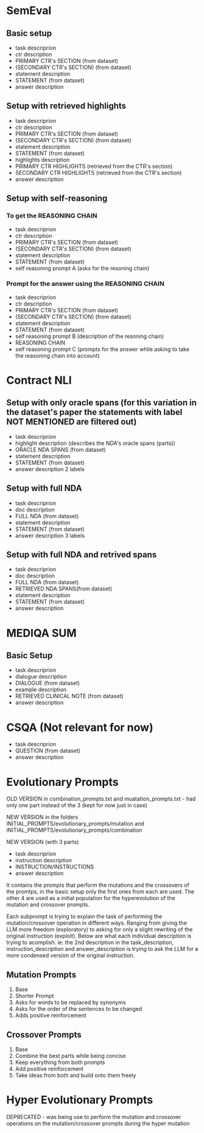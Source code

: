 # SemEval

## Basic setup

- task descriprion
- ctr description
- PRIMARY CTR's SECTION (from dataset)
- (SECONDARY CTR's SECTION) (from dataset)
- statement description
- STATEMENT (from dataset)
- answer description

## Setup with retrieved highlights

- task descriprion
- ctr description
- PRIMARY CTR's SECTION (from dataset)
- (SECONDARY CTR's SECTION) (from dataset)
- statement description
- STATEMENT (from dataset)
- highlights description
- PRIMARY CTR HIGHLIGHTS (retrieved from the CTR's section)
- SECONDARY CTR HIGHLIGHTS (retrieved from the CTR's section)
- answer description

## Setup with self-reasoning

### To get the REASONING CHAIN

- task descriprion
- ctr description
- PRIMARY CTR's SECTION (from dataset)
- (SECONDARY CTR's SECTION) (from dataset)
- statement description
- STATEMENT (from dataset)
- self reasoning prompt A (asks for the resoning chain)

### Prompt for the answer using the REASONING CHAIN

- task descriprion
- ctr description
- PRIMARY CTR's SECTION (from dataset)
- (SECONDARY CTR's SECTION) (from dataset)
- statement description
- STATEMENT (from dataset)
- self reasoning prompt B (description of the resoning chain)
- REASONING CHAIN
- self reasoning prompt C (prompts for the answer while asking to take the reasoning chain into account)

# Contract NLI

## Setup with only oracle spans (for this variation in the dataset's paper the statements with label NOT MENTIONED are filtered out)

- task descriprion
- highlight description (describes the NDA's oracle spans (parts))
- ORACLE NDA SPANS (from dataset)
- statement description
- STATEMENT (from dataset)
- answer description 2 labels

## Setup with full NDA 

- task descriprion
- doc description
- FULL NDA (from dataset)
- statement description
- STATEMENT (from dataset)
- answer description 3 labels

## Setup with full NDA and retrived spans

- task descriprion
- doc description
- FULL NDA (from dataset)
- RETRIEVED NDA SPANS(from dataset)
- statement description
- STATEMENT (from dataset)
- answer description

# MEDIQA SUM

## Basic Setup

- task descriprion
- dialogue description
- DIALOGUE (from dataset)
- example description
- RETRIEVED CLINICAL NOTE (from dataset)
- answer description

# CSQA (Not relevant for now)

- task descriprion
- QUESTION (from dataset)
- answer description

# Evolutionary Prompts

OLD VERSION in combination_prompts.txt and muatation_prompts.txt - had only one part instead of the 3 (kept for now just in case)

NEW VERSION in the folders INITIAL_PROMPTS/evolutionary_prompts/mutation and INITIAL_PROMPTS/evolutionary_prompts/combination

NEW VERSION (with 3 parts)
- task descriprion
- instruction description
- INSTRUCTION/INSTRUCTIONS
- answer description

It contains the prompts that perform the mutations and the crossovers of the promtps, in the basic setup only the first ones from each are used. The other 4 are used as a initial population for the hyperevolution of the mutation and crossover prompts. 

Each subprompt is trying to explain the task of performing the mutation/crossover operation in different ways. Ranging from giving the LLM more freedom (exploratory) to asking for only a slight rewriting of the original instruction (exploit). Below are what each individual description is trying to acomplish. ie: the 2nd description in the task_description, instruction_description and answer_description is trying to ask the LLM for a more condensed version of the original instruction.

## Mutation Prompts

1. Base
2. Shorter Prompt
3. Asks for words to be replaced by synonyms
4. Asks for the order of the sentences to be changed
5. Adds positive reinforcement

## Crossover Prompts

1. Base
2. Combine the best parts while being concise
3. Keep everything from both prompts
4. Add positive reinforcement
5. Take ideas from both and build onto them freely

# Hyper Evolutionary Prompts

DEPRECATED - was being use to perform the mutation and crossover operations on the mutation/crossover prompts during the hyper mutation